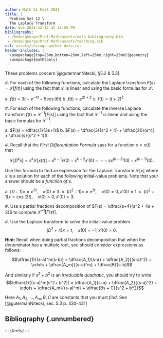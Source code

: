 ```yaml
---
author: Math 51 Fall 2021
title: |
  Problem Set 12 \
  The Laplace Transform
date: due 2021-12-12 at 11:59 PM
bibliography: 
 - /home/george/Prof-Math/assets/math-bibliography.bib
 - /home/george/Prof-Math/assets/teaching.bib
csl: assets/chicago-author-date.csl
header-includes: |
  \usepackage[top=25mm,bottom=25mm,left=25mm,right=25mm]{geometry}
  \usepackage{mathtools}
---
```


These problems concern [@gutermanNitecki, §5.2 & 5.3].

#. For each of the following functions, calculate the Laplace transform 
   $F(s) = \mathscr{L}[f(t)]$ using the fact that $\mathscr{L}$ is
   linear and using the basic formulas for $\mathscr{L}$.

   a. $f(t) = 3t - e^{-4t} - 5 \cos(6t)$
   b. $f(t) = e^{2t+3}$
   c. $f(t) = (t+2)^2$

#. For each of the following functions, calculate the inverse Laplace transform
   $f(t) = \mathscr{L}^{-1}[F(s)]$ using the fact that $\mathscr{L}^{-1}$ is linear
   and using the basic formulas for $\mathscr{L}^{-1}$.
   
   a. $F(s) = \dfrac{1}{3s+1}$
   b. $F(s) = \dfrac{3}{s^2 + 4} + \dfrac{20}{s^4} + \dfrac{s}{s^2 + 1}$.

#. Recall that the *First Differentiation Formula* says for a function $x = x(t)$ that

   $$\mathscr{L}[D^kx] = s^k \mathscr{L}[x(t)] - s^{k-1}x(0) -
   s^{k-2}x'(0) - \cdots - s x^{(k-2)}(0) - x^{(k-1)}(0).$$

   Use this formula to find an expression for the Laplace Transform
   $\mathscr{L}[x]$ where $x$ is a solution for each of the following initial-value
   problems. Note that your answer should be a *function of $s$*.
   
   a. $(D-1)x = e^{3t}, \quad x(0) = 3$.
   b. $(D^2 - 1)x = e^{2t}, \quad x(0) = 0, x'(0) = 1$.
   c. $(D^2 + 1)x = \cos(3t), \quad x(0) = 0, x'(0) = 3$.

#. Use a partial fractions decomposition of $F(s) = \dfrac{s+4}{s^2 + 4s + 3}$ to compute
   $\mathscr{L}^{-1}[F(s)]$.

#. Use the Laplace transform to solve the initial-value problem
   $$(D^2+4)x = t, \quad x(0) = -1, x'(0) = 0.$$
   
   **Hint:** Recall when doing partial fractions decomposition that
   when the denominator has a multiple root, you should consider
   expressions as follows:
   
   $$\dfrac{1}{(s-a)^m(s-b)} = \dfrac{A_1}{s-a} +
   \dfrac{A_2}{(s-a)^2} + \cdots + \dfrac{A_m}{(s-a)^m} +
   \dfrac{B}{s-b}$$

   And similarly if $s^2 + b^2$ is an *irreducible quadratic*, you
   should try to write $$\dfrac{1}{(s-a)^m(s^2+ b^2)} =
   \dfrac{A_1}{s-a} + \dfrac{A_2}{(s-a)^2} + \cdots +
   \dfrac{A_m}{(s-a)^m} + \dfrac{Bs + C}{s^2 + b^2}$$

   Here $A_1,A_2,\dots,A_m,B,C$ are constants that you must *find*.
   See [@gutermanNitecki, sec. 5.3 p. 430-431]

## Bibliography {.unnumbered} 

::: {#refs} 
:::
